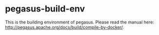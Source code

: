 # pegasus-build-env

This is the building environment of pegasus. Please read the manual here: http://pegasus.apache.org/docs/build/compile-by-docker/.
